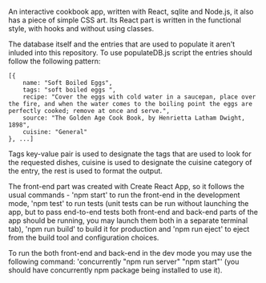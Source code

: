 An interactive cookbook app, written with React, sqlite and Node.js, it also has a piece of simple CSS art. Its React part is written in the functional style, with hooks and without using classes. 

The database itself and the entries that are used to populate it aren't inluded into this repository. To use populateDB.js script the entries should follow the following pattern:

    [{
        name: "Soft Boiled Eggs", 
        tags: "soft boiled eggs ",
        recipe: "Cover the eggs with cold water in a saucepan, place over the fire, and when the water comes to the boiling point the eggs are perfectly cooked; remove at once and serve.",
        source: "The Golden Age Cook Book, by Henrietta Latham Dwight, 1898",
        cuisine: "General"
    }, ...]

Tags key-value pair is used to designate the tags that are used to look for the requested dishes, cuisine is used to designate the cuisine category of the entry, the rest is used to format the output.

The front-end part was created with Create React App, so it follows the usual commands - 'npm start' to run the front-end in the development mode, 'npm test' to run tests (unit tests can be run without launching the app, but to pass end-to-end tests both front-end and back-end parts of the app should be running, you may launch them both in a separate terminal tab), 'npm run build' to build it for production and 'npm run eject' to eject from the build tool and configuration choices.

To run the both front-end and back-end in the dev mode you may use the following command: 'concurrently "npm run server" "npm start"' (you should have concurrently npm package being installed to use it).
